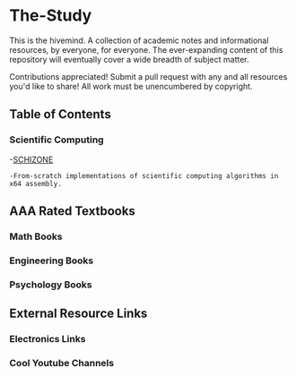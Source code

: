 # The-Study
This is the hivemind. A collection of academic notes and informational resources, by everyone, for everyone. The ever-expanding content of this repository will eventually cover a wide breadth of subject matter.

Contributions appreciated! Submit a pull request with any and all resources you'd like to share! All work must be unencumbered by copyright.

## Table of Contents

### Scientific Computing
-[SCHIZONE](SCIENTIFIC_COMPUTING/SCHIZONE)

	-From-scratch implementations of scientific computing algorithms in x64 assembly.

## AAA Rated Textbooks

### Math Books

### Engineering Books

### Psychology Books

## External Resource Links

### Electronics Links

### Cool Youtube Channels


